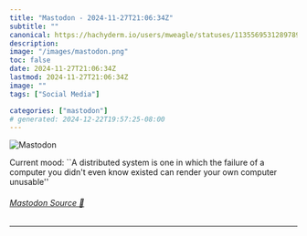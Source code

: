 ```yaml
---
title: "Mastodon - 2024-11-27T21:06:34Z"
subtitle: ""
canonical: https://hachyderm.io/users/mweagle/statuses/113556953128978972
description:
image: "/images/mastodon.png"
toc: false
date: 2024-11-27T21:06:34Z
lastmod: 2024-11-27T21:06:34Z
image: ""
tags: ["Social Media"]

categories: ["mastodon"]
# generated: 2024-12-22T19:57:25-08:00
---
```

![Mastodon](/images/mastodon.png)

<p>Current mood: ``A distributed system is one in which the failure of a computer you didn&#39;t even know existed can render your own computer unusable&#39;&#39;</p>


###### [Mastodon Source 🐘](https://hachyderm.io/@mweagle/113556953128978972)

___
